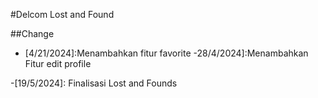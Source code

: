 #Delcom Lost and Found

##Change

- [4/21/2024]:Menambahkan fitur favorite
-28/4/2024]:Menambahkan Fitur edit profile

-[19/5/2024]: Finalisasi Lost and Founds
